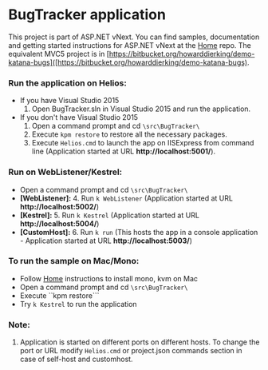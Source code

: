 # BugTracker application

This project is part of ASP.NET vNext. You can find samples, documentation and getting started instructions for ASP.NET vNext at the [Home](https://github.com/aspnet/home) repo.
The equivalent MVC5 project is in [https://bitbucket.org/howarddierking/demo-katana-bugs]([https://bitbucket.org/howarddierking/demo-katana-bugs).

### Run the application on Helios:
* If you have Visual Studio 2015
    1. Open BugTracker.sln in Visual Studio 2015 and run the application. 
* If you don't have Visual Studio 2015
    1. Open a command prompt and cd ```\src\BugTracker\```
    2. Execute ```kpm restore``` to restore all the necessary packages.
    3. Execute ```Helios.cmd``` to launch the app on IISExpress from command line (Application started at URL **http://localhost:5001/**).

### Run on WebListener/Kestrel:
* Open a command prompt and cd ```\src\BugTracker\```
* **[WebListener]:**
	4. Run ```k WebListener``` (Application started at URL **http://localhost:5002/**)
* **[Kestrel]:**
	5. Run ```k Kestrel``` (Application started at URL **http://localhost:5004/**)
* **[CustomHost]:**
	6. Run ```k run``` (This hosts the app in a console application - Application started at URL **http://localhost:5003/**)

### To run the sample on Mac/Mono:
* Follow [Home](https://github.com/aspnet/home) instructions to install mono, kvm on Mac
* Open a command prompt and cd ```\src\BugTracker\```
* Execute ``kpm restore```
* Try `k Kestrel` to run the application

### Note:
1. Application is started on different ports on different hosts. To change the port or URL modify ```Helios.cmd``` or project.json commands section in case of self-host and customhost.